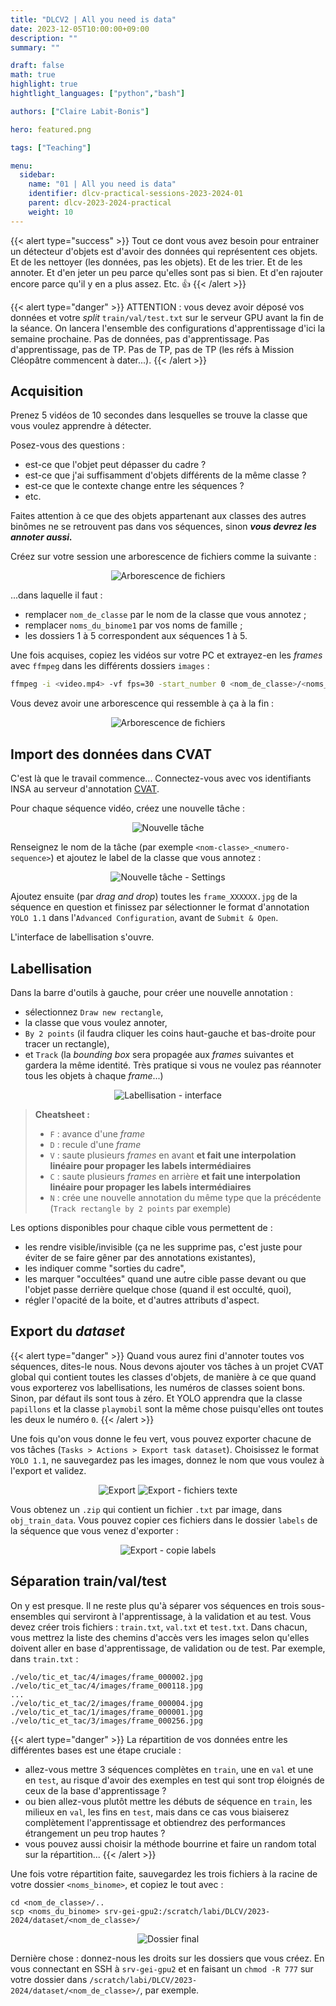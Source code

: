 ```yaml
---
title: "DLCV2 | All you need is data"
date: 2023-12-05T10:00:00+09:00
description: ""
summary: ""

draft: false
math: true 
highlight: true
hightlight_languages: ["python","bash"]

authors: ["Claire Labit-Bonis"]

hero: featured.png

tags: ["Teaching"]

menu:
  sidebar:
    name: "01 | All you need is data"
    identifier: dlcv-practical-sessions-2023-2024-01
    parent: dlcv-2023-2024-practical
    weight: 10
---
```


{{< alert type="success" >}}
Tout ce dont vous avez besoin pour entrainer un détecteur d'objets est d'avoir des données qui représentent ces objets. Et de les nettoyer (les données, pas les objets). Et de les trier. Et de les annoter. Et d'en jeter un peu parce qu'elles sont pas si bien. Et d'en rajouter encore parce qu'il y en a plus assez. Etc. :+1: 
{{< /alert >}}

{{< alert type="danger" >}}
ATTENTION : vous devez avoir déposé vos données et votre *split* `train/val/test.txt` sur le serveur GPU avant la fin de la séance. On lancera l'ensemble des configurations d'apprentissage d'ici la semaine prochaine. Pas de données, pas d'apprentissage. Pas d'apprentissage, pas de TP. Pas de TP, pas de TP (les réfs à Mission Cléopâtre commencent à dater...).
{{< /alert >}}

## Acquisition

Prenez 5 vidéos de 10 secondes dans lesquelles se trouve la classe que vous voulez apprendre à détecter. 

Posez-vous des questions :
* est-ce que l'objet peut dépasser du cadre ?
* est-ce que j'ai suffisamment d'objets différents de la même classe ?
* est-ce que le contexte change entre les séquences ?
* etc.

Faites attention à ce que des objets appartenant aux classes des autres binômes ne se retrouvent pas dans vos séquences, sinon **_vous devrez les annoter aussi._**

Créez sur votre session une arborescence de fichiers comme la suivante :

<center>

![Arborescence de fichiers](images/arborescence.png)

</center>

...dans laquelle il faut :
* remplacer `nom_de_classe` par le nom de la classe que vous annotez ;
* remplacer `noms_du_binome1` par vos noms de famille ;
* les dossiers 1 à 5 correspondent aux séquences 1 à 5.

Une fois acquises, copiez les vidéos sur votre PC et extrayez-en les *frames* avec `ffmpeg` dans les différents dossiers `images` : 

  ```bash
  ffmpeg -i <video.mp4> -vf fps=30 -start_number 0 <nom_de_classe>/<noms_du_binome>/<num_sequence>/images/frame_%06d.jpg
  ```

Vous devez avoir une arborescence qui ressemble à ça à la fin :
<center>

![Arborescence de fichiers](images/arborescence_extract_images.png)

</center>

## Import des données dans CVAT

C'est là que le travail commence... Connectez-vous avec vos identifiants INSA au serveur d'annotation [CVAT](https://cvat.ens.insa-toulouse.fr/).

Pour chaque séquence vidéo, créez une nouvelle tâche :
<center>

![Nouvelle tâche](images/cvat_create_task.png)

</center>

Renseignez le nom de la tâche (par exemple `<nom-classe>_<numero-sequence>`) et ajoutez le label de la classe que vous annotez :

<center>

![Nouvelle tâche - Settings](images/cvat_create_task_settings.png)

</center>

Ajoutez ensuite (par *drag and drop*) toutes les `frame_XXXXXX.jpg` de la séquence en question et finissez par sélectionner le format d'annotation `YOLO 1.1` dans l'`Advanced Configuration`, avant de `Submit & Open`.

L'interface de labellisation s'ouvre.

## Labellisation

Dans la barre d'outils à gauche, pour créer une nouvelle annotation :
* sélectionnez `Draw new rectangle`, 
* la classe que vous voulez annoter, 
* `By 2 points` (il faudra cliquer les coins haut-gauche et bas-droite pour tracer un rectangle), 
* et `Track` (la *bounding box* sera propagée aux *frames* suivantes et gardera la même identité. Très pratique si vous ne voulez pas réannoter tous les objets à chaque *frame*...)

<center>

![Labellisation - interface](images/interface_labellisation.png)

</center>

>**Cheatsheet :**
> * `F` : avance d'une *frame*
> * `D` : recule d'une *frame*
> * `V` : saute plusieurs *frames* en avant **et fait une interpolation linéaire pour propager les labels intermédiaires**
> * `C` : saute plusieurs *frames* en arrière **et fait une interpolation linéaire pour propager les labels intermédiaires**
> * `N` : crée une nouvelle annotation du même type que la précédente (`Track rectangle by 2 points` par exemple)

Les options disponibles pour chaque cible vous permettent de :
* les rendre visible/invisible (ça ne les supprime pas, c'est juste pour éviter de se faire gêner par des annotations existantes), 
* les indiquer comme "sorties du cadre",
* les marquer "occultées" quand une autre cible passe devant ou que l'objet passe derrière quelque chose (quand il est occulté, quoi),
* régler l'opacité de la boite, et d'autres attributs d'aspect.

## Export du *dataset*

{{< alert type="danger" >}}
Quand vous aurez fini d'annoter toutes vos séquences, dites-le nous. Nous devons ajouter vos tâches à un projet CVAT global qui contient toutes les classes d'objets, de manière à ce que quand vous exporterez vos labellisations, les numéros de classes soient bons. Sinon, par défaut ils sont tous à zéro. Et YOLO apprendra que la classe `papillons` et la classe `playmobil` sont la même chose puisqu'elles ont toutes les deux le numéro `0`.
{{< /alert >}}

Une fois qu'on vous donne le feu vert, vous pouvez exporter chacune de vos tâches (`Tasks > Actions > Export task dataset`). Choisissez le format `YOLO 1.1`, ne sauvegardez pas les images, donnez le nom que vous voulez à l'export et validez.

<center>

![Export](images/export.png)
![Export - fichiers texte](images/export_txt.png)

</center>

Vous obtenez un `.zip` qui contient un fichier `.txt` par image, dans `obj_train_data`. Vous pouvez copier ces fichiers dans le dossier `labels` de la séquence que vous venez d'exporter :

<center>

![Export - copie labels](images/arborescence_images_labels.png)

</center>

## Séparation train/val/test

On y est presque. Il ne reste plus qu'à séparer vos séquences en trois sous-ensembles qui serviront à l'apprentissage, à la validation et au test. Vous devez créer trois fichiers : `train.txt`, `val.txt` et `test.txt`. Dans chacun, vous mettrez la liste des chemins d'accès vers les images selon qu'elles doivent aller en base d'apprentissage, de validation ou de test. Par exemple, dans `train.txt` :

    ./velo/tic_et_tac/4/images/frame_000002.jpg
    ./velo/tic_et_tac/4/images/frame_000118.jpg
    ...
    ./velo/tic_et_tac/2/images/frame_000004.jpg
    ./velo/tic_et_tac/1/images/frame_000001.jpg
    ./velo/tic_et_tac/3/images/frame_000256.jpg

{{< alert type="danger" >}}
La répartition de vos données entre les différentes bases est une étape cruciale : 
* allez-vous mettre 3 séquences complètes en `train`, une en `val` et une en `test`, au risque d'avoir des exemples en test qui sont trop éloignés de ceux de la base d'apprentissage ? 
* ou bien allez-vous plutôt mettre les débuts de séquence en `train`, les milieux en `val`, les fins en `test`, mais dans ce cas vous biaiserez complètement l'apprentissage et obtiendrez des performances étrangement un peu trop hautes ? 
* vous pouvez aussi choisir la méthode bourrine et faire un random total sur la répartition...
{{< /alert >}}

Une fois votre répartition faite, sauvegardez les trois fichiers à la racine de votre dossier `<noms_binome>`, et copiez le tout avec :

  ```
  cd <nom_de_classe>/..
  scp <noms_du_binome> srv-gei-gpu2:/scratch/labi/DLCV/2023-2024/dataset/<nom_de_classe>/
  ```

<center>

![Dossier final](images/split.png)

</center>

Dernière chose : donnez-nous les droits sur les dossiers que vous créez. En vous connectant en SSH à `srv-gei-gpu2` et en faisant un `chmod -R 777` sur votre dossier dans `/scratch/labi/DLCV/2023-2024/dataset/<nom_de_classe>/`, par exemple.